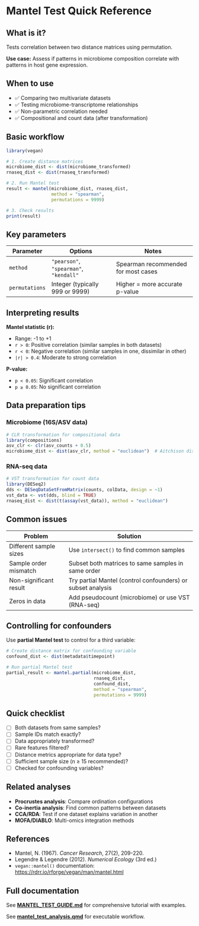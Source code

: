 # Mantel Test Quick Reference

## What is it?
Tests correlation between two distance matrices using permutation.

**Use case:** Assess if patterns in microbiome composition correlate with patterns in host gene expression.

## When to use
- ✅ Comparing two multivariate datasets
- ✅ Testing microbiome-transcriptome relationships
- ✅ Non-parametric correlation needed
- ✅ Compositional and count data (after transformation)

## Basic workflow

```r
library(vegan)

# 1. Create distance matrices
microbiome_dist <- dist(microbiome_transformed)
rnaseq_dist <- dist(rnaseq_transformed)

# 2. Run Mantel test
result <- mantel(microbiome_dist, rnaseq_dist, 
                 method = "spearman", 
                 permutations = 9999)

# 3. Check results
print(result)
```

## Key parameters

| Parameter | Options | Notes |
|-----------|---------|-------|
| `method` | `"pearson"`, `"spearman"`, `"kendall"` | Spearman recommended for most cases |
| `permutations` | Integer (typically 999 or 9999) | Higher = more accurate p-value |

## Interpreting results

**Mantel statistic (r):**
- Range: -1 to +1
- `r > 0`: Positive correlation (similar samples in both datasets)
- `r < 0`: Negative correlation (similar samples in one, dissimilar in other)
- `|r| > 0.4`: Moderate to strong correlation

**P-value:**
- `p < 0.05`: Significant correlation
- `p ≥ 0.05`: No significant correlation

## Data preparation tips

### Microbiome (16S/ASV data)
```r
# CLR transformation for compositional data
library(compositions)
asv_clr <- clr(asv_counts + 0.5)
microbiome_dist <- dist(asv_clr, method = "euclidean")  # Aitchison distance
```

### RNA-seq data
```r
# VST transformation for count data
library(DESeq2)
dds <- DESeqDataSetFromMatrix(counts, colData, design = ~1)
vst_data <- vst(dds, blind = TRUE)
rnaseq_dist <- dist(t(assay(vst_data)), method = "euclidean")
```

## Common issues

| Problem | Solution |
|---------|----------|
| Different sample sizes | Use `intersect()` to find common samples |
| Sample order mismatch | Subset both matrices to same samples in same order |
| Non-significant result | Try partial Mantel (control confounders) or subset analysis |
| Zeros in data | Add pseudocount (microbiome) or use VST (RNA-seq) |

## Controlling for confounders

Use **partial Mantel test** to control for a third variable:

```r
# Create distance matrix for confounding variable
confound_dist <- dist(metadata$timepoint)

# Run partial Mantel test
partial_result <- mantel.partial(microbiome_dist, 
                                 rnaseq_dist, 
                                 confound_dist,
                                 method = "spearman",
                                 permutations = 9999)
```

## Quick checklist

- [ ] Both datasets from same samples?
- [ ] Sample IDs match exactly?
- [ ] Data appropriately transformed?
- [ ] Rare features filtered?
- [ ] Distance metrics appropriate for data type?
- [ ] Sufficient sample size (n ≥ 15 recommended)?
- [ ] Checked for confounding variables?

## Related analyses

- **Procrustes analysis**: Compare ordination configurations
- **Co-inertia analysis**: Find common patterns between datasets
- **CCA/RDA**: Test if one dataset explains variation in another
- **MOFA/DIABLO**: Multi-omics integration methods

## References

- Mantel, N. (1967). *Cancer Research*, 27(2), 209-220.
- Legendre & Legendre (2012). *Numerical Ecology* (3rd ed.)
- `vegan::mantel()` documentation: https://rdrr.io/rforge/vegan/man/mantel.html

## Full documentation

See **[MANTEL_TEST_GUIDE.md](MANTEL_TEST_GUIDE.md)** for comprehensive tutorial with examples.

See **[mantel_test_analysis.qmd](mantel_test_analysis.qmd)** for executable workflow.
